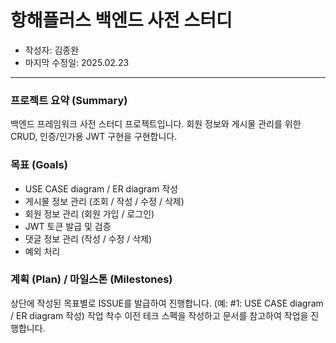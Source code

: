 # 항해플러스 백엔드 사전 스터디 
- 작성자: 김종완
- 마지막 수정일: 2025.02.23
---
### 프로젝트 요약 (Summary)
백엔드 프레임워크 사전 스터디 프로젝트입니다. 회원 정보와 게시물 관리를 위한 CRUD, 인증/인가용 JWT 구현을 구현합니다.

### 목표 (Goals)
- USE CASE diagram / ER diagram 작성
- 게시물 정보 관리 (조회 / 작성 / 수정 / 삭제)
- 회원 정보 관리 (회원 가입 / 로그인)
- JWT 토큰 발급 및 검증 
- 댓글 정보 관리 (작성 / 수정 / 삭제)
- 예외 처리

### 계획 (Plan) / 마일스톤 (Milestones)
상단에 작성된 목표별로 ISSUE를 발급하여 진행합니다. (예: #1: USE CASE diagram / ER diagram 작성)
작업 착수 이전 테크 스펙을 작성하고 문서를 참고하여 작업을 진행합니다.

